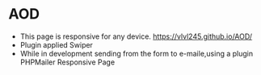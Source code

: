 # AOD
- This page is responsive for any device. https://vlvl245.github.io/AOD/
- Plugin applied Swiper
- While in development sending from the form to e-maile,using a plugin PHPMailer
Responsive Page
